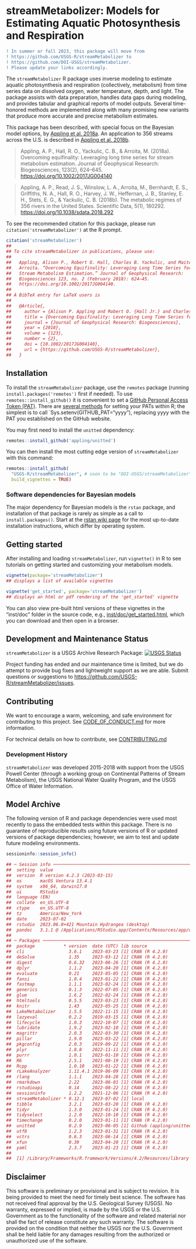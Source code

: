 # streamMetabolizer: Models for Estimating Aquatic Photosynthesis and Respiration

``` diff
! In summer or fall 2023, this package will move from
! https://github.com/USGS-R/streamMetabolizer to
! https://github.com/DOI-USGS/streamMetabolizer.
! Please update your links accordingly.
```

The `streamMetabolizer` R package uses inverse modeling to estimate
aquatic photosynthesis and respiration (collectively, metabolism) from
time series data on dissolved oxygen, water temperature, depth, and
light. The package assists with data preparation, handles data gaps
during modeling, and provides tabular and graphical reports of model
outputs. Several time-honored methods are implemented along with many
promising new variants that produce more accurate and precise metabolism
estimates.

This package has been described, with special focus on the Bayesian
model options, by [Appling et
al. 2018a](https://doi.org/10.1002/2017JG004140). An application to 356
streams across the U.S. is described in [Appling et
al. 2018b](https://doi.org/10.1038/sdata.2018.292).

> Appling, A. P., Hall, R. O., Yackulic, C. B., & Arroita, M. (2018a).
> Overcoming equifinality: Leveraging long time series for stream
> metabolism estimation. Journal of Geophysical Research:
> Biogeosciences, 123(2), 624–645.
> <https://doi.org/10.1002/2017JG004140>

> Appling, A. P., Read, J. S., Winslow, L. A., Arroita, M., Bernhardt,
> E. S., Griffiths, N. A., Hall, R. O., Harvey, J. W., Heffernan, J. B.,
> Stanley, E. H., Stets, E. G., & Yackulic, C. B. (2018b). The metabolic
> regimes of 356 rivers in the United States. Scientific Data, 5(1),
> 180292. <https://doi.org/10.1038/sdata.2018.292>

To see the recommended citation for this package, please run
`citation('streamMetabolizer')` at the R prompt.

``` r
citation('streamMetabolizer')
## 
## To cite streamMetabolizer in publications, please use:
## 
##   Appling, Alison P., Robert O. Hall, Charles B. Yackulic, and Maite
##   Arroita. “Overcoming Equifinality: Leveraging Long Time Series for
##   Stream Metabolism Estimation.” Journal of Geophysical Research:
##   Biogeosciences 123, no. 2 (February 2018): 624–45.
##   https://doi.org/10.1002/2017JG004140.
## 
## A BibTeX entry for LaTeX users is
## 
##   @Article{,
##     author = {Alison P. Appling and Robert O. {Hall Jr.} and Charles B. Yackulic and Maite Arroita},
##     title = {Overcoming Equifinality: Leveraging Long Time Series for Stream Metabolism Estimation},
##     journal = {Journal of Geophysical Research: Biogeosciences},
##     year = {2018},
##     volume = {123},
##     number = {2},
##     doi = {10.1002/2017JG004140},
##     url = {https://github.com/USGS-R/streamMetabolizer},
##   }
```

## Installation

To install the `streamMetabolizer` package, use the `remotes` package
(running `install.packages('remotes')` first if needed). To use
`remotes::install_github()` it is convenient to set a [GitHub Personal
Access Token
(PAT)](https://docs.github.com/en/authentication/keeping-your-account-and-data-secure/managing-your-personal-access-tokens).
There are [several
methods](https://usethis.r-lib.org/articles/git-credentials.html) for
setting your PATs within R; the simplest is to call
\`Sys.setenv(GITHUB_PAT=“yyyy”), replacing yyyy with the PAT you
established on the GitHub website.

You may first need to install the `unitted` dependency:

``` r
remotes::install_github('appling/unitted')
```

You can then install the most cutting edge version of
`streamMetabolizer` with this command:

``` r
remotes::install_github(
  "USGS-R/streamMetabolizer", # soon to be "DOI-USGS/streamMetabolizer"
  build_vignettes = TRUE)
```

### Software dependencies for Bayesian models

The major dependency for Bayesian models is the `rstan` package, and
installation of that package is rarely as simple as a call to
`install.packages()`. Start at the [rstan wiki
page](https://github.com/stan-dev/rstan/wiki) for the most up-to-date
installation instructions, which differ by operating system.

## Getting started

After installing and loading `streamMetabolizer`, run `vignette()` in R
to see tutorials on getting started and customizing your metabolism
models.

``` r
vignette(package='streamMetabolizer')
## displays a list of available vignettes

vignette('get_started', package='streamMetabolizer')
## displays an html or pdf rendering of the 'get_started' vignette
```

You can also view pre-built html versions of these vignettes in the
“inst/doc” folder in the source code, e.g.,
[inst/doc/get_started.html](https://github.com/USGS-R/streamMetabolizer/blob/main/inst/doc/get_started.html),
which you can download and then open in a browser.

## Development and Maintenance Status

`streamMetabolizer` is a USGS Archive Research Package: [![USGS
Status](https://img.shields.io/badge/USGS-Research-blue.svg)](https://owi.usgs.gov/R/packages.html#research)

Project funding has ended and our maintenance time is limited, but we do
attempt to provide bug fixes and lightweight support as we are able.
Submit questions or suggestions to
<https://github.com/USGS-R/streamMetabolizer/issues>.

## Contributing

We want to encourage a warm, welcoming, and safe environment for
contributing to this project. See
[CODE_OF_CONDUCT.md](https://github.com/USGS-R/streamMetabolizer/blob/main/CODE_OF_CONDUCT.md)
for more information.

For technical details on how to contribute, see
[CONTRIBUTING.md](https://github.com/USGS-R/streamMetabolizer/blob/main/CONTRIBUTING.md)

### Development History

`streamMetabolizer` was developed 2015-2018 with support from the USGS
Powell Center (through a working group on Continental Patterns of Stream
Metabolism), the USGS National Water Quality Program, and the USGS
Office of Water Information.

## Model Archive

The following version of R and package dependencies were used most
recently to pass the embedded tests within this package. There is no
guarantee of reproducible results using future versions of R or updated
versions of package dependencies; however, we aim to test and update
future modeling environments.

<!-- Run and paste manually after edits, only when tests pass locally -->

``` r
sessioninfo::session_info()

## ─ Session info ───────────────────────────────────────────────────────────────────────────────────
##  setting  value
##  version  R version 4.2.3 (2023-03-15)
##  os       macOS Ventura 13.4.1
##  system   x86_64, darwin17.0
##  ui       RStudio
##  language (EN)
##  collate  en_US.UTF-8
##  ctype    en_US.UTF-8
##  tz       America/New_York
##  date     2023-07-02
##  rstudio  2023.06.0+421 Mountain Hydrangea (desktop)
##  pandoc   3.1.1 @ /Applications/RStudio.app/Contents/Resources/app/quarto/bin/tools/ (via rmarkdown)
## 
## ─ Packages ───────────────────────────────────────────────────────────────────────────────────────
##  package           * version  date (UTC) lib source
##  cli                 3.6.1    2023-03-23 [1] CRAN (R 4.2.0)
##  deSolve             1.35     2023-03-12 [1] CRAN (R 4.2.0)
##  digest              0.6.32   2023-06-26 [1] CRAN (R 4.2.0)
##  dplyr               1.1.2    2023-04-20 [1] CRAN (R 4.2.0)
##  evaluate            0.21     2023-05-05 [1] CRAN (R 4.2.0)
##  fansi               1.0.4    2023-01-22 [1] CRAN (R 4.2.0)
##  fastmap             1.1.1    2023-02-24 [1] CRAN (R 4.2.0)
##  generics            0.1.3    2022-07-05 [1] CRAN (R 4.2.0)
##  glue                1.6.2    2022-02-24 [1] CRAN (R 4.2.0)
##  htmltools           0.5.5    2023-03-23 [1] CRAN (R 4.2.0)
##  knitr               1.43     2023-05-25 [1] CRAN (R 4.2.0)
##  LakeMetabolizer     1.5.5    2022-11-15 [1] CRAN (R 4.2.0)
##  lazyeval            0.2.2    2019-03-15 [1] CRAN (R 4.2.0)
##  lifecycle           1.0.3    2022-10-07 [1] CRAN (R 4.2.0)
##  lubridate           1.9.2    2023-02-10 [1] CRAN (R 4.2.0)
##  magrittr            2.0.3    2022-03-30 [1] CRAN (R 4.2.0)
##  pillar              1.9.0    2023-03-22 [1] CRAN (R 4.2.0)
##  pkgconfig           2.0.3    2019-09-22 [1] CRAN (R 4.2.0)
##  plyr                1.8.8    2022-11-11 [1] CRAN (R 4.2.0)
##  purrr               1.0.1    2023-01-10 [1] CRAN (R 4.2.0)
##  R6                  2.5.1    2021-08-19 [1] CRAN (R 4.2.0)
##  Rcpp                1.0.10   2023-01-22 [1] CRAN (R 4.2.0)
##  rLakeAnalyzer       1.11.4.1 2019-06-09 [1] CRAN (R 4.2.0)
##  rlang               1.1.1    2023-04-28 [1] CRAN (R 4.2.0)
##  rmarkdown           2.22     2023-06-01 [1] CRAN (R 4.2.0)
##  rstudioapi          0.14     2022-08-22 [1] CRAN (R 4.2.0)
##  sessioninfo         1.2.2    2021-12-06 [1] CRAN (R 4.2.0)
##  streamMetabolizer * 0.12.1   2023-07-02 [1] local
##  tibble              3.2.1    2023-03-20 [1] CRAN (R 4.2.0)
##  tidyr               1.3.0    2023-01-24 [1] CRAN (R 4.2.0)
##  tidyselect          1.2.0    2022-10-10 [1] CRAN (R 4.2.0)
##  timechange          0.2.0    2023-01-11 [1] CRAN (R 4.2.0)
##  unitted             0.2.9    2023-06-05 [1] Github (appling/unitted@d1f1172)
##  utf8                1.2.3    2023-01-31 [1] CRAN (R 4.2.0)
##  vctrs               0.6.3    2023-06-14 [1] CRAN (R 4.2.0)
##  xfun                0.39     2023-04-20 [1] CRAN (R 4.2.0)
##  yaml                2.3.7    2023-01-23 [1] CRAN (R 4.2.0)
## 
##  [1] /Library/Frameworks/R.framework/Versions/4.2/Resources/library
```

## Disclaimer

This software is preliminary or provisional and is subject to revision.
It is being provided to meet the need for timely best science. The
software has not received final approval by the U.S. Geological Survey
(USGS). No warranty, expressed or implied, is made by the USGS or the
U.S. Government as to the functionality of the software and related
material nor shall the fact of release constitute any such warranty. The
software is provided on the condition that neither the USGS nor the U.S.
Government shall be held liable for any damages resulting from the
authorized or unauthorized use of the software.
